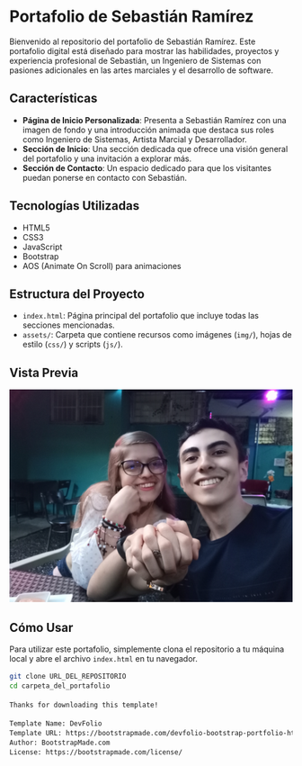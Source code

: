 # Portafolio de Sebastián Ramírez

Bienvenido al repositorio del portafolio de Sebastián Ramírez. Este portafolio digital está diseñado para mostrar las habilidades, proyectos y experiencia profesional de Sebastián, un Ingeniero de Sistemas con pasiones adicionales en las artes marciales y el desarrollo de software.

## Características

- **Página de Inicio Personalizada**: Presenta a Sebastián Ramírez con una imagen de fondo y una introducción animada que destaca sus roles como Ingeniero de Sistemas, Artista Marcial y Desarrollador.
- **Sección de Inicio**: Una sección dedicada que ofrece una visión general del portafolio y una invitación a explorar más.
- **Sección de Contacto**: Un espacio dedicado para que los visitantes puedan ponerse en contacto con Sebastián.

## Tecnologías Utilizadas

- HTML5
- CSS3
- JavaScript
- Bootstrap
- AOS (Animate On Scroll) para animaciones

## Estructura del Proyecto

- `index.html`: Página principal del portafolio que incluye todas las secciones mencionadas.
- `assets/`: Carpeta que contiene recursos como imágenes (`img/`), hojas de estilo (`css/`) y scripts (`js/`).

## Vista Previa

![Vista Previa del Portafolio](assets/img/Fondo_Prueba.jpg "Portafolio de Sebastián Ramírez")

## Cómo Usar

Para utilizar este portafolio, simplemente clona el repositorio a tu máquina local y abre el archivo `index.html` en tu navegador.

```bash
git clone URL_DEL_REPOSITORIO
cd carpeta_del_portafolio

Thanks for downloading this template!

Template Name: DevFolio
Template URL: https://bootstrapmade.com/devfolio-bootstrap-portfolio-html-template/
Author: BootstrapMade.com
License: https://bootstrapmade.com/license/


